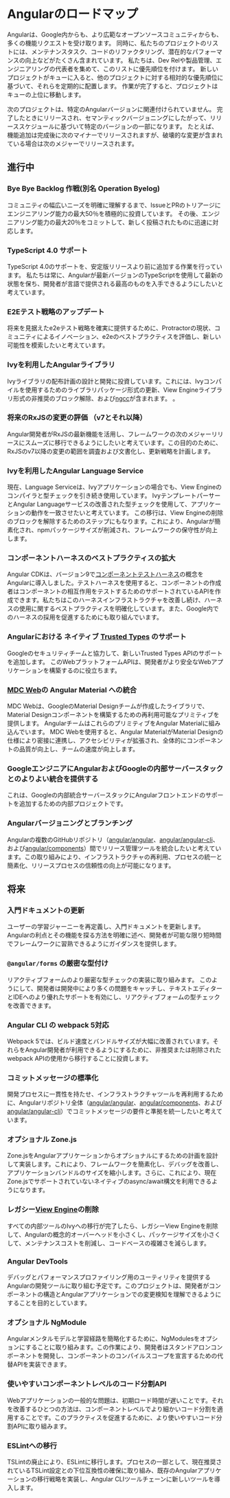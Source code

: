 # Angularのロードマップ

Angularは、Google内からも、より広範なオープンソースコミュニティからも、多くの機能リクエストを受け取ります。 同時に、私たちのプロジェクトのリストには、メンテナンスタスク、コードのリファクタリング、潜在的なパフォーマンスの向上などがたくさん含まれています。 私たちは、Dev Relや製品管理、エンジニアリングの代表者を集めて、このリストに優先順位を付けます。 新しいプロジェクトがキューに入ると、他のプロジェクトに対する相対的な優先順位に基づいて、それらを定期的に配置します。 作業が完了すると、プロジェクトはキューの上位に移動します。

次のプロジェクトは、特定のAngularバージョンに関連付けられていません。 完了したときにリリースされ、セマンティックバージョニングにしたがって、リリーススケジュールに基づいて特定のバージョンの一部になります。 たとえば、機能追加は完成後に次のマイナーでリリースされますが、破壊的な変更が含まれている場合は次のメジャーでリリースされます。

## 進行中

### Bye Bye Backlog 作戦(別名 Operation Byelog)

コミュニティの幅広いニーズを明確に理解するまで、IssueとPRのトリアージにエンジニアリング能力の最大50％を積極的に投資しています。 その後、エンジニアリング能力の最大20％をコミットして、新しく投稿されたものに迅速に対応します。

### TypeScript 4.0 サポート

TypeScript 4.0のサポートを、安定版リリースより前に追加する作業を行っています。 私たちは常に、Angularが最新バージョンのTypeScriptを使用して最新の状態を保ち、開発者が言語で提供される最高のものを入手できるようにしたいと考えています。

### E2Eテスト戦略のアップデート

将来を見据えたe2eテスト戦略を確実に提供するために、Protractorの現状、コミュニティによるイノベーション、e2eのベストプラクティスを評価し、新しい可能性を模索したいと考えています。

### Ivyを利用したAngularライブラリ

Ivyライブラリの配布計画の設計と開発に投資しています。これには、Ivyコンパイルを使用するためのライブラリパッケージ形式の更新、View Engineライブラリ形式の非推奨のブロック解除、および[ngcc](guide/glossary#ngcc)が含まれます。 。

### 将来のRxJSの変更の評価 （v7とそれ以降）

Angular開発者がRxJSの最新機能を活用し、フレームワークの次のメジャーリリースにスムーズに移行できるようにしたいと考えています。この目的のために、RxJSのv7以降の変更の範囲を調査および文書化し、更新戦略を計画します。

### Ivyを利用したAngular Language Service

現在、Language Serviceは、Ivyアプリケーションの場合でも、View Engineのコンパイラと型チェックを引き続き使用しています。 IvyテンプレートパーサーとAngular Languageサービスの改善された型チェックを使用して、アプリケーションの動作を一致させたいと考えています。 この移行は、View Engineの削除のブロックを解除するためのステップにもなります。これにより、Angularが簡素化され、npmパッケージサイズが削減され、フレームワークの保守性が向上します。

### コンポーネントハーネスのベストプラクティスの拡大

Angular CDKは、バージョン9で[コンポーネントテストハーネス](https://material.angular.io/cdk/test-harnesses)の概念をAngularに導入しました。テストハーネスを使用すると、コンポーネントの作成者はコンポーネントの相互作用をテストするためのサポートされているAPIを作成できます。私たちはこのハーネスインフラストラクチャを改善し続け、ハーネスの使用に関するベストプラクティスを明確化しています。また、Google内でのハーネスの採用を促進するためにも取り組んでいます。

### Angularにおける ネイティブ [Trusted Types](https://web.dev/trusted-types/) のサポート

Googleのセキュリティチームと協力して、新しいTrusted Types APIのサポートを追加します。 このWebプラットフォームAPIは、開発者がより安全なWebアプリケーションを構築するのに役立ちます。

### [MDC Web](https://material.io/develop/web/)の Angular Material への統合

MDC Webは、GoogleのMaterial Designチームが作成したライブラリで、Material Designコンポーネントを構築するための再利用可能なプリミティブを提供します。 AngularチームはこれらのプリミティブをAngular Materialに組み込んでいます。 MDC Webを使用すると、Angular MaterialがMaterial Designの仕様により密接に連携し、アクセシビリティが拡張され、全体的にコンポーネントの品質が向上し、チームの速度が向上します。

### GoogleエンジニアにAngularおよびGoogleの内部サーバースタックとのよりよい統合を提供する

これは、Googleの内部統合サーバースタックにAngularフロントエンドのサポートを追加するための内部プロジェクトです。

### Angularバージョニングとブランチング

Angularの複数のGitHubリポジトリ（[angular/angular](https://github.com/angular/angular)、[angular/angular-cli](https://github.com/angular/angular-cli)、および[angular/components](https://github.com/angular/components)）間でリリース管理ツールを統合したいと考えています。この取り組みにより、インフラストラクチャの再利用、プロセスの統一と簡素化、リリースプロセスの信頼性の向上が可能になります。

## 将来

### 入門ドキュメントの更新

ユーザーの学習ジャーニーを再定義し、入門ドキュメントを更新します。 Angularの利点とその機能を探る方法を明確に述べ、開発者が可能な限り短時間でフレームワークに習熟できるようにガイダンスを提供します。

### `@angular/forms` の厳密な型付け

リアクティブフォームのより厳密な型チェックの実装に取り組みます。 このようにして、開発者は開発中により多くの問題をキャッチし、テキストエディターとIDEへのより優れたサポートを有効にし、リアクティブフォームの型チェックを改善できます。

### Angular CLI の webpack 5対応

Webpack 5では、ビルド速度とバンドルサイズが大幅に改善されています。それらをAngular開発者が利用できるようにするために、非推奨または削除されたwebpack APIの使用から移行することに投資します。

### コミットメッセージの標準化

開発プロセスに一貫性を持たせ、インフラストラクチャツールを再利用するために、Angularリポジトリ全体（[angular/angular](https://github.com/angular/angular)、[angular/components](https://github.com/angular/components)、および[angular/angular-cli](https://github.com/angular/angular-cli)）でコミットメッセージの要件と準拠を統一したいと考えています。

### オプショナル Zone.js

Zone.jsをAngularアプリケーションからオプショナルにするための計画を設計して実装します。これにより、フレームワークを簡素化し、デバッグを改善し、アプリケーションバンドルのサイズを縮小します。さらに、これにより、現在Zone.jsでサポートされていないネイティブのasync/await構文を利用できるようになります。

### レガシー[View Engine](guide/ivy)の削除

すべての内部ツールのIvyへの移行が完了したら、レガシーView Engineを削除して、Angularの概念的オーバーヘッドを小さくし、パッケージサイズを小さくして、メンテナンスコストを削減し、コードベースの複雑さを減らします。

### Angular DevTools

デバッグとパフォーマンスプロファイリング用のユーティリティを提供するAngularの開発ツールに取り組む予定です。このプロジェクトは、開発者がコンポーネントの構造とAngularアプリケーションでの変更検知を理解できるようにすることを目的としています。

### オプショナル NgModule

Angularメンタルモデルと学習経路を簡略化するために、NgModulesをオプションにすることに取り組みます。この作業により、開発者はスタンドアロンコンポーネントを開発し、コンポーネントのコンパイルスコープを宣言するための代替APIを実装できます。

### 使いやすいコンポーネントレベルのコード分割API

Webアプリケーションの一般的な問題は、初期ロード時間が遅いことです。それを改善するひとつの方法は、コンポーネントレベルでより細かいコード分割を適用することです。このプラクティスを促進するために、より使いやすいコード分割APIに取り組みます。

### ESLintへの移行

TSLintの廃止により、ESLintに移行します。プロセスの一部として、現在推奨されているTSLint設定との下位互換性の確保に取り組み、既存のAngularアプリケーションの移行戦略を実装し、Angular CLIツールチェーンに新しいツールを導入します。
